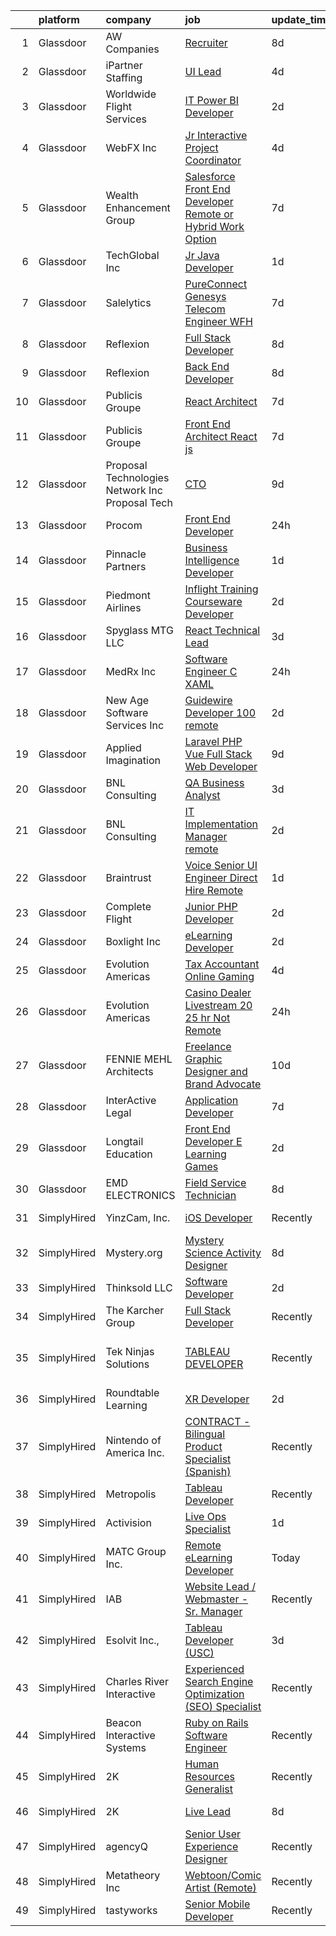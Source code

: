 

|    | platform    | company                                            | job                                                                                                                                                                                                                                                                                                                                                                                                                                                                                                                                                                                                                                                                                                                                                                                                                                                                                                                                                                                                                                                                                                                                                                                                             | update_time   | location                     |
|---:|:------------|:---------------------------------------------------|:----------------------------------------------------------------------------------------------------------------------------------------------------------------------------------------------------------------------------------------------------------------------------------------------------------------------------------------------------------------------------------------------------------------------------------------------------------------------------------------------------------------------------------------------------------------------------------------------------------------------------------------------------------------------------------------------------------------------------------------------------------------------------------------------------------------------------------------------------------------------------------------------------------------------------------------------------------------------------------------------------------------------------------------------------------------------------------------------------------------------------------------------------------------------------------------------------------------|:--------------|:-----------------------------|
|  1 | Glassdoor   | AW Companies                                       | [Recruiter](https://www.glassdoor.com/partner/jobListing.htm?pos=124&ao=1110586&s=58&guid=0000018151823bc49a6de2f6e75d2be9&src=GD_JOB_AD&t=SR&vt=w&ea=1&cs=1_504c5581&cb=1654929898812&jobListingId=1007913521738&cpc=B63DE67CBF13A213&jrtk=3-0-1g58o4ev7r0n7801-1g58o4evmi6hk800-01fb081bfc80a8f3--6NYlbfkN0BJyT-1zDomfhAot0Q55yGDmv4H694C53pWRyrw8nEhT59BuYBnwzSFy-M2G_iknLOF7mE9EmE4c4LVjgthyMuA9md4UwcLawQRyqhqwZPXzWZXsUCXd9FffltNPwN0x3V7G2UAF19FI_GVEZBhFkSlu7C43E6VZRPppmR_I532iDz_6eTRl472Ajas-G3frTi8--3Ir4OU1TfLAT9SnX8MsvR8Z8Cv6LYpuVy1qegNjdzUr5W4c0InQAMBnT9XtjEF_dX6z-pQE2WaVdeEWDTLE72yfV0mE1M63yyAKYg1PT-1Ub9LiTUi4DcUhvojy86s6yCrludSOE2bNc2KzADEvVBPpCTkncCnxkUMLCJbacYAq3IhVej98UlH0asw6u9tePB3kPNW7bZRTOZQMaCByY-9bUmrNdKV4BFVLTsbuE9PXn9JUIRnfX_FZF0Wvo7nr23PXMyxwTbIFFflMnAIx1oCMiT5BoT9eWyi8p3UgJzAMoHtdD-3)                                                                                                                                                                                                                                                                                                                                                                            | 8d            | Edina, MN                    |
|  2 | Glassdoor   | iPartner Staffing                                  | [UI Lead](https://www.glassdoor.com/partner/jobListing.htm?pos=127&ao=1110586&s=58&guid=0000018151823bc49a6de2f6e75d2be9&src=GD_JOB_AD&t=SR&vt=w&ea=1&cs=1_490506fd&cb=1654929898813&jobListingId=1007920739618&cpc=6FC5BA77C9A4CD78&jrtk=3-0-1g58o4ev7r0n7801-1g58o4evmi6hk800-97ca674ef347cab0--6NYlbfkN0B-EimVQqTc2tFIV6vuu5Q2yMpllFPYuV8Iz2jCwgQfkw-l4YPp5GzHKH7Tz3sIsloMCPDl7xEbhyUty-bqmeEVRijf3D4KasROnH7706eWL7-ejOnMaYU4HGEcZQcsfPDG7FgWZuuopC5_RHqHWiVUfA2lhb--Ta7vkmjWGKKm3lauOji-qwubMOd8cZq-HsYAIUha27sd3KB75BBiTsv3dmO_yDM-T1HiRgXwWX6jtbCM_Z3a-MZDW6PVbKGEtuuNuH9yqVqH7xg1gQ34zQ308i5uLKCijrpRwif7Mani4yWaZ_BMCUnq6I6vck-rK3YsIILcaBXOUPT4fRqV-MAX_QXQ0ijqVCoFdCjyj5dczhRo-xQEZHKzdLFoSYwge43A3xqA9ZuCUessf9j-9cl9gczoQ0s_B-Weqib3owW_VZTKXdkMkUbbG4Zx7lCs531t6fG4jxNYT6XGJvmq6qmFtr_hHOqaUB6KPo7XyhSj-r22Dv8NF-ak1UyfnLUMHafMGTSkCV6b1Q%3D%3D)                                                                                                                                                                                                                                                                                                                                                  | 4d            | Remote                       |
|  3 | Glassdoor   | Worldwide Flight Services                          | [IT Power BI Developer](https://www.glassdoor.com/partner/jobListing.htm?pos=120&ao=1110586&s=58&guid=0000018151823bc49a6de2f6e75d2be9&src=GD_JOB_AD&t=SR&vt=w&cs=1_e654ec43&cb=1654929898811&jobListingId=1007926299539&cpc=F583A5AE0DDDFE3A&jrtk=3-0-1g58o4ev7r0n7801-1g58o4evmi6hk800-6646ec8d8f3941ee--6NYlbfkN0DlNXR7iZHEEVq9fvtKVQQLc88q0RD5VoHWJ6YGqchaPAZKAGKO4En0gxSi_72T_SpD_XhMnJGl7TkgE5_qD5xKbx_m-MxnUrqRxufYlA5kSZQTT6_LmNj3AWFrxDVTbdH2rIQrbWq__haUkZE8BPHpfQrrsMgXOyEzonKGcVPwa2poAaKzkG0BHIVAVp3HbqHjG2yaQAzQbNS85TGUMflhcBRWL35VOCC18QC4PspG5IbjD55904kr3XOlEmGrl0fY0VSAaJn4DYAOZCxBdo9eImw2MbK2QcpCnNy9uiNtEKOV7DGRkvUAXEmafwwQHXCjyG5CfHPQNqWH9R1nFIJuPMHpHa45M9GXkjQ5JX5gAcKNcgcKig__IDGJ5Tk3NvtkA76pHsrY9y6cljkr-bhcFTnTDW3zGKWPU2k3Z_Bl4pG1x6f7fxMWgN-Si8uWf9Ys_0sSCwnK68tS0QFzIc7c_SO2lTonVx1NBeAjHGSyz_Lwkx6l9NUWaq0Lzuofhak%3D)                                                                                                                                                                                                                                                                                                                                                       | 2d            | Dallas, TX                   |
|  4 | Glassdoor   | WebFX  Inc                                         | [Jr  Interactive Project Coordinator](https://www.glassdoor.com/partner/jobListing.htm?pos=122&ao=1110586&s=58&guid=0000018151823bc49a6de2f6e75d2be9&src=GD_JOB_AD&t=SR&vt=w&cs=1_6ecf1cfa&cb=1654929898812&jobListingId=1007920957207&cpc=2F9DD8B511C89582&jrtk=3-0-1g58o4ev7r0n7801-1g58o4evmi6hk800-797409945404ff11--6NYlbfkN0AA3uNcJ0aeXBAdVd1dUlJvZjHaUXbbC2QUFGJChoFW7xEU327m6es5Xqq5xKl_2TxwTAHTKv5sUENpPvaJxB-mUoYIJcAzFTPNXVwzI0Gd1MZlPFI6vGK5mAnmP8Kl7Ma-v9ri1ostWmqXfOzOItsePyg1mgAHpRxEMZEdgyP9TWs3lfmNL_PBwM11sY3D7_wEliLeRtiid75Xk0iNoNc-c_6B1_zjupP5iUyBtqf7RxSljyeYghxIWE29RqbRzuoE0RxbAh5V3IMxa0BdD_QEv-N7S1WtRET79AYQT7WCVDWoRg3On8HNlg6DWPDRcX609RV8x2OIaa5bOqelJQK4skhxiIquaq7Mqcw9R1TIWEOIbymWdUmVxvqIHCAq-f95f3NJc5FGYADegZ1QSBZUiiHZy8ziie9gw45ohnF2El_mQSehqad4xV5q-l_Ewb1EkRDxuIJ_RYRLDyKuu_8F82XCkGpeQ343J4o0YNIpd-ATygAyqlgAmK1LIEmwASFtVZL2aACbLakkyvlfVX_7CMQxyXJlnNQz-KemSGYdoMwkTZp9mSWxOj0YXfxLc9GnQwQ7vQenoQ%3D%3D)                                                                                                                                                                                                                                                           | 4d            | Harrisburg, PA               |
|  5 | Glassdoor   | Wealth Enhancement Group                           | [Salesforce Front End Developer  Remote or Hybrid Work Option ](https://www.glassdoor.com/partner/jobListing.htm?pos=123&ao=1110586&s=58&guid=0000018151823bc49a6de2f6e75d2be9&src=GD_JOB_AD&t=SR&vt=w&ea=1&cs=1_4bcfb368&cb=1654929898812&jobListingId=1007915736622&cpc=42BEC95245890617&jrtk=3-0-1g58o4ev7r0n7801-1g58o4evmi6hk800-0ccc1cf0bafe88e9--6NYlbfkN0D6woh6lFYKyivXHV62vzuzvYTPrX3VFjDhMMqA7YWkr4Gv83HeQTP3icpOIR_rg0H3C9TEu5wyQwFx1Aki4gDl2IygzcdcWmTTuhbxdfJSJ9Pk7Brw-7KW2wGssBvC1NdPbdLTbbDGJSR1TDY7M1O_vchpA5R4SFOSBFfshzd07z7v_cHl4nswqDvjdW3AHyIQDcBI383MFST65dPkHIkCrhxVJAX4F4i7JMU9BLzvNnFK3RKh7DCBU6jSHyEvMmqoVlqBCRFwCF1l5qSgLcrj7NCsVvWo0jFDnA4zW-yMhYZl1eBhlE9T_lm2np_DjdqpoX3xYf8moX0tyQHnT-dnBbqGmEvP9bwSCA4qmlcyMfDCqY86jc05NsSJPH1DgWfdRQrZyWP0zOkEHgdGCa8wELRyNBA7kTr28Zv3pcqY5WalDi9t5QkC94e-IBEeBss1YDJci5Eb-izDWzgMa4_5KHH9r0PkC3mmX2C638FeM4STWce23zWuUnX9qxi_EPe4Vg4oDTQn1dykbcL3PUKoJ2AsP79NWES32b2uQE8ZIw%3D%3D)                                                                                                                                                                                                                                                            | 7d            | Plymouth, MN                 |
|  6 | Glassdoor   | TechGlobal  Inc                                    | [Jr  Java Developer](https://www.glassdoor.com/partner/jobListing.htm?pos=126&ao=1110586&s=58&guid=0000018151823bc49a6de2f6e75d2be9&src=GD_JOB_AD&t=SR&vt=w&ea=1&cs=1_a5333d34&cb=1654929898813&jobListingId=1007929309014&cpc=47CFDC01B3F81FAC&jrtk=3-0-1g58o4ev7r0n7801-1g58o4evmi6hk800-65004001ddacaed1--6NYlbfkN0C-q6iYe66_FLQy3U-sZg-V_VpG3fQBKf_hrSCPEHFKv3DtpHCCWyd_ALlnLXUaebrYZfbf66vD25OD_n5n0M0o8n1VKLxFiOOdzupOky8GPjU2VkAxrDVqqvZJ2TFvCxssQbY-oFDByT6O0emYP8uxJv-4ht7Y_Skr8nqL7AgEqi7R9ezjzOLeGTxi5jcdh13Db2xY151ZTPo2Ailw2fhHlyPx6nxE1zELMGT_npWgY-I2Ie-7-rYtw6vx-9vKNBkVC_63jE8h4pB0Gd8a0KWci3OJ1zRGY4ma_5RZ-Eddbry_2CNY5P1HmcD-aBgF4CgG1Q5WFA8iF2WwFBEXnPVi8BEOuyJXWd-5KRCDMi8SaeJPydKG3xUdyiitDCLknsrehx3SJnFOMAo-qSm8yZyImHBdVV4f-D3d_3sYHbPB7g2PwP9P_jZnt1vBMojg5QrBaxIUWNfm3mOSnCkddyDP-pZUVfXnCRua34QOzsu5JjFHlWTC_zmQ08ppGE10rDWXZDUgmqJeVg%3D%3D)                                                                                                                                                                                                                                                                                                                                       | 1d            | Silver Spring, MD            |
|  7 | Glassdoor   | Salelytics                                         | [PureConnect Genesys   Telecom Engineer   WFH](https://www.glassdoor.com/partner/jobListing.htm?pos=118&ao=1110586&s=58&guid=0000018151823bc49a6de2f6e75d2be9&src=GD_JOB_AD&t=SR&vt=w&ea=1&cs=1_b211f2b0&cb=1654929898811&jobListingId=1007915982844&cpc=883DC43018083D9A&jrtk=3-0-1g58o4ev7r0n7801-1g58o4evmi6hk800-57e32b9fd5137213--6NYlbfkN0C9NsEFErnTeC7LttfR25Lep1_ucPnE1dn7A7vj3Nw5VtPipzamRltLtksEx0lgqsAJb8S_Emb9oBvRnHW09GpHJUU6_oCNpbp2tqGIDA_yXx5H8VsduDQuX605L2BN0nlv4ffDi2Jf1ITkPd7H9yeYLgVCKefBZENeQgX_5pRaRrSplNy1Z8iCOXFmKaF2JRzoCaLUZGfXwn4Iso1f8n3COHEJBCB6zV19jZXV8nUuYXHjdCvHzAjdqW_DIyACwVAQUHRnZfl7InGsq_Y-iXo3alsW0H1B_b8aBaegO5rKu4S6kMUFFfYfqLWqFLyFcJabdtaNxtfnza6V-40T9sHyWdUExw07QSBPANJlP93lOekG8PxmyozCX2IuNs1y8csOsI9UqyLf1SzXEC7QzKicFJV14AzVeX68FKXv8kwdIs8ljJDyAcHbDyPYY7Oaocue4AXMoX3QbS4TG65ndr63GVktcWLqQYX-Y-6zIEh6mcDZME0VWXctouHXakTFiYnG1Lksf89nsHQxeQ9uGlHbftueXt5dPJoO4eYEJM0ky1M_tpbAOfnw)                                                                                                                                                                                                                                                                         | 7d            | Florida                      |
|  8 | Glassdoor   | Reflexion                                          | [Full Stack Developer](https://www.glassdoor.com/partner/jobListing.htm?pos=108&ao=1110586&s=58&guid=0000018151823bc49a6de2f6e75d2be9&src=GD_JOB_AD&t=SR&vt=w&cs=1_5a5a7c29&cb=1654929898809&jobListingId=1007914920755&cpc=2187E14FC6F1B769&jrtk=3-0-1g58o4ev7r0n7801-1g58o4evmi6hk800-67e4fdd39bff15c4--6NYlbfkN0AZhccrYCUSJlZEde1UnGXnwlG1V9FU8luw-eezWnVYr9_1En6wc3mzzqtSnv-4GpLxwcH31akk5faPLyjNmJbduIAfGjsk43GzdfOixoMLJxpXGhTXv0dva03SZHWagc8QrlRw6HF7t3i3Pbag-EQsHAe1k1M98B5HJqurwNlyQj1c9KfGJ7zLxbq1_4dIMWGHAZtR6Xz_QDzJwyAll0UBvzsUgJtGiZ-A6pigDlJyxHI3n6A7xAUy25r0iarEw74KEbtaDwp_UjLlh0giLVwZQ8A4qu5S5ZSDbvUg3OhAYKam-17wM0nzWfiGjuYU9CB9a0ZtR_mbaoQ1CRIY0NXbNzxV13FDC2D7Aq6YfRZ6eQm5rEt8tlVTWYGJnIZLBOwYUtSgroFlw680LVMCWaP5JR-4ul7omTkifvy5LsjiKFLtjWS_Tm4lPoI7AzgwI4I%3D)                                                                                                                                                                                                                                                                                                                                                                                                                        | 8d            | Lancaster, PA                |
|  9 | Glassdoor   | Reflexion                                          | [Back End Developer](https://www.glassdoor.com/partner/jobListing.htm?pos=107&ao=1110586&s=58&guid=0000018151823bc49a6de2f6e75d2be9&src=GD_JOB_AD&t=SR&vt=w&cs=1_b12cd92f&cb=1654929898809&jobListingId=1007914920753&cpc=9FFE37255B2C047E&jrtk=3-0-1g58o4ev7r0n7801-1g58o4evmi6hk800-64f3ec5a006a25ef--6NYlbfkN0AZhccrYCUSJlZEde1UnGXnwlG1V9FU8luw-eezWnVYr9_1En6wc3mzyZXn6_Dj2AK1-YOqjfLCzMf-TLYp-UhUAHGwadT9p8CeC09swo6OVhvvcBo1Xc9inRwMUp-QTATb6wM3ykctVMo_eSIlXQ_IxX5PmPkdqMUNkebKquxIRxfqYM5RhK_u81BViaHl20OVrY3uz5Px5mFqI7qLy5ou5YDN7npuOpwmy1cIS8Jcb5q_mnlab3gFJmsLlPu4oXeuBJjrfWUii7ryzYWQbuFrPiJtwu8m6IN-ZHCPrs-qMSi4PQxX6lh6a0inBUYPuf0Ob7mIHSsSl8Qjen_4EH0p0fC2ct0mykTp7lvZcWM6y7r24cStFOHp5LxkLOT3E6-TlTkMAEg1o7h07_3JSRFt_pAyA4vozwNYp_ucFtQsoUaJ_E__ms0t4UMPmdZ-Rv4%3D)                                                                                                                                                                                                                                                                                                                                                                                                                          | 8d            | Lancaster, PA                |
| 10 | Glassdoor   | Publicis Groupe                                    | [React Architect](https://www.glassdoor.com/partner/jobListing.htm?pos=112&ao=1110586&s=58&guid=0000018151823bc49a6de2f6e75d2be9&src=GD_JOB_AD&t=SR&vt=w&cs=1_686c0266&cb=1654929898810&jobListingId=1007916158419&cpc=8C7EDB9C3100EB8F&jrtk=3-0-1g58o4ev7r0n7801-1g58o4evmi6hk800-73c3d26d86235853--6NYlbfkN0D_XFSRfOpY7hhzl86VUrgfgdzYRVdqdkK81Ka1OFk9uvbkATakQEdF82LUpmkFuW2Rg6h-FW4mzmskRsiSgnRXcN1-Cf-G7Og6gt9j3Pm690reAWeuXki6yISWWAhxqNdrsVqERkbSxi5SVSnyBAS1HefpmfUx1NVFLcJmD7RB6BXOymIFt7shu-ND5o4XW3dHhwAm2dxxDb4PRX6CuvvOmZCz4th8mv5DskUjAxXztw0r1uJvfcpv_cmUlIMq_24HBICG24ymD7QQaD3j5F_UY033p4IFLDLS1tEdaSOmRPTyro0aKE7DP7vIyyWZuAwGcxqs0srtmfPYxQjDeAy_ipj-uRH-dyz7Fv0V_Hy0oc3jqlOdyumdYVLppx36MjSHpufH-9-Co7isAwCvv5KkS534MlE0qNR8zRdGJXFK5xxls4Jm8_A-tpJSZWKqvP6TuqrYwmPm87MG9S6C5V2wNp01_UYpbUIEyboeV5XRecTw0kNlTyDv6N2DMH9BkM7KDlw1m59qG2dbjClPS-SpIOY_2WEb33GIU05TyK2Rq--mHWaP_Dmcs4ClbotUTYW73bh8ZPGjkJg1wx7aKqEZ)                                                                                                                                                                                                                                                                           | 7d            | Chicago, IL                  |
| 11 | Glassdoor   | Publicis Groupe                                    | [Front End Architect   React js](https://www.glassdoor.com/partner/jobListing.htm?pos=110&ao=1110586&s=58&guid=0000018151823bc49a6de2f6e75d2be9&src=GD_JOB_AD&t=SR&vt=w&cs=1_8cb688c4&cb=1654929898809&jobListingId=1007916158442&cpc=32919853CE787A65&jrtk=3-0-1g58o4ev7r0n7801-1g58o4evmi6hk800-5b7fec6e71042da5--6NYlbfkN0D_XFSRfOpY7hhzl86VUrgfgdzYRVdqdkK81Ka1OFk9uvbkATakQEdF82LUpmkFuW2Rg6h-FW4mzgNagbHdtDnwZZ1Nxfq75GxOACxOx7upslaUl8D_WedfnldbTSEhtzb6-7RToDqJe7FexKY7tluPJodtNPHPW4phuoB8808talpWGSZpLUc2bGB00wyz3N9at-5Qt8vi8ojv5evwQuLXKTOMI3wpIaVHzMJ-q4z0tyApgSYN57hp3w_lNwIinZRjEGaUiPVgkujEJbYnAomzP6_2Rz4OPkrfb5dvFzLNSHd9lqg5y6JCRArQiRtCkE2eMX_QcNxfugXgYIwBu4zTFRrmAUi_vXoJjPuzN8GNSflXN3T2EuwTUyGqB38NaPuGe4outdv3PwD9MiORW7O3YWm_h8bUeDPq5LWJxd66MxWiYObFJhfhRqZScI5eloFmjIMPHft-uamBXPiUbcAr-MfyEfYORdO3Ws_e3OxLcs1-g00rCzxC2pwm2VrllPMJydcEJUWifcJcyr7lwVTHIsfymfpGc7CYbmGdBlUj6Hi6xso9PxqI2b80ywUzKFyyD65qDgyl143tkQ3zvrwK)                                                                                                                                                                                                                                                            | 7d            | Miami, FL                    |
| 12 | Glassdoor   | Proposal Technologies Network  Inc   Proposal Tech | [CTO](https://www.glassdoor.com/partner/jobListing.htm?pos=103&ao=1110586&s=58&guid=0000018151823bc49a6de2f6e75d2be9&src=GD_JOB_AD&t=SR&vt=w&ea=1&cs=1_4caad2e2&cb=1654929898808&jobListingId=1007910502265&cpc=214767B2CB6D1786&jrtk=3-0-1g58o4ev7r0n7801-1g58o4evmi6hk800-ff016a607264e08f--6NYlbfkN0D4nuovUOU2dPryPr7-xanE7ZFWASvaSyNm3BqXIbrO0nDY8rIvRZx9k3Hk5-It0ewDe_dTgLhJGJyBUzGi8suw1yTW6jCjkDdIPAZGytLuX4sqtEIh9I0O3Ht17RxrsRtlIc49xXhnyU0rlxXD25hhcOvQ_XwRjLNMHs_wI3KeRO4NMKsYulTRtGujC25jcvsMRtBU50r6CskDajIxdDTbR9TLND1kXIsPiSho-qseTAsvjkUZVZ3bo2-ZaOSp0f40oHHfMDJ4EO7qEseeqOFPCSgomAo9w9prrv7Iuf4Lth5oWF30X3MsYz6Rhs437GblKg7Mer5u73Isblsn3aelL4c2s20ff-7_BuzN9aEQcqWcRQ0QgK-9SNvVXiMYGMCnIWYH3m32weV5CtF28VkavIbfcflSgpnVB8y1429XU8Gjmo0BgPo2MQzMaQlFu2pxVZKBZqbO2mykifH803MfV2wAqPnnGclPCP3aHF4w6w%3D%3D)                                                                                                                                                                                                                                                                                                                                                                                      | 9d            | San Diego, CA                |
| 13 | Glassdoor   | Procom                                             | [Front End Developer](https://www.glassdoor.com/partner/jobListing.htm?pos=117&ao=1110586&s=58&guid=0000018151823bc49a6de2f6e75d2be9&src=GD_JOB_AD&t=SR&vt=w&ea=1&cs=1_b9b8107d&cb=1654929898811&jobListingId=1007932111508&cpc=2187E14FC6F1B769&jrtk=3-0-1g58o4ev7r0n7801-1g58o4evmi6hk800-198b3811996e6d06--6NYlbfkN0BreR47D9bMWJ28XlwS8rs2_GIFY3-vSdy_Xwl-swcV-mu1ZFQXgVSpWtMe3rAMydQ_7rWc2EFGnDnz_2P-97mVChZrSHdEQ9uyPUNlBJPcAoUVYH3g5KAbBlrbXVaJFrzN09kkLpMCq1mbRGfWj7UDc71Lz4oKYarmMHdc_8clnIq6D8p7YrZWbpbjILoOXD03bVMhOihu7Gxko8dxLAz3SVX7cvreexaCCYf2ii-mGtW0E4UXTwISQVNR3ejW6d6Q6Mm14hwmbQSrHMqVFJUx3ADA9kW-dPi8pK0WuntvJfG-Lgu-8557_h8g3H_JIMGKuWZiFPbJZoxEp3D93NkuPxSzurYXAXPe_ibDyEwHJVm0HyvyZ0x_i5LlMhDJE9-gnOgshqRxTVHw6kCZZfy5Msk1Y5oOCg4kYWW-2kJmM5sMJmYq8zCj2CSSYlU9z4pLsp5aIqqGykQnL6icTHK9TAE-OXRcsOaFsjS9D98VLT32CC-uWO3v9Pv90IqJjqmIuj06Ea3aPTthHh3jvIPYbff0_S-s-v86e2bX8x0WpFchzKANPmF4O-trC-QqR6stvlVe032nr8pmPLl9fAAe)                                                                                                                                                                                                                                                                  | 24h           | Raleigh, NC                  |
| 14 | Glassdoor   | Pinnacle Partners                                  | [Business Intelligence Developer](https://www.glassdoor.com/partner/jobListing.htm?pos=121&ao=1110586&s=58&guid=0000018151823bc49a6de2f6e75d2be9&src=GD_JOB_AD&t=SR&vt=w&ea=1&cs=1_f61deb42&cb=1654929898812&jobListingId=1007930048961&cpc=A0032DE20586B9BD&jrtk=3-0-1g58o4ev7r0n7801-1g58o4evmi6hk800-ac2540293b532ec5--6NYlbfkN0BhdO0Ncs0_rZX45kaA1IghdSc64QuX_nVTEEikuxIZE4gW7af1ZR6G5H6cy9DimTA7BnmjjRMO6KMt411FN69ZwdrQWNR6a21F-LSSCZjBTxFfWr6-0YqHz1zHnqA_z8Q6nfnRlkFhDdPyr-UZL3sKY67uRdlQjSns1hHUPcywbW2Y2skuUgJ6W9-29ype_7t59NWrYO9Rl14ivcQ0R_3Qp2KAeteHwUe3a7AkZsv4OspqFoWbryrGuoqwEf_4jSr2gpN_FnhXfcA9tiYcrF7WcvXT2UQ0NmPlXrvrsF1A4T6ee1YxsiZ0bwz9WrcltFXZ3WzvuMmjZfmsAt1A-SHux2ioAd5Oxk1XKLWPQRwh9EeCeOKikbOYW6Bn4By1Dvs1lG1SHyalLUSy1A7Lw0UiKHCPDTToB5nR3ReULt5ziZl-wPTEyCWZ8b-CQ5Ip1zVdyM8feBldFgAFX7KTulsVxVF0Nn3opCz8ShVd2wRCCx0GDcSdKYSdVsvgzMhm4bFFULKHdEFrr4b91iWo2hmddWqYkUGI7dZzPeyOIZIxAM6vM94yoXs4QKRweOJAqOdn8SXQlFd-uTVeq1w6_Fa4)                                                                                                                                                                                                                                                      | 1d            | Louisville, KY               |
| 15 | Glassdoor   | Piedmont Airlines                                  | [Inflight Training Courseware Developer](https://www.glassdoor.com/partner/jobListing.htm?pos=125&ao=1110586&s=58&guid=0000018151823bc49a6de2f6e75d2be9&src=GD_JOB_AD&t=SR&vt=w&ea=1&cs=1_924b91f3&cb=1654929898812&jobListingId=1007926088534&cpc=26740BCDE5E48596&jrtk=3-0-1g58o4ev7r0n7801-1g58o4evmi6hk800-dd745995b1909a53--6NYlbfkN0AJqa02A-jjFuujtoYodmhFQJaTTwbhLsOHgwrkq3sSUwfoHAkP2uaM0zGId0bCmYAJhRX6lHVmd6aP0K8-mXU8WEZkztKOfLF7m6WX4kQVp920KPGRWY9BhexNV1b1FLqJgym9KGbEA7ybnkR6oOZ9EBH0DCm-DhbbtgACnXcfaAjFfG5wGntc_H88Qg-Wx0c0KyqH8I1CmIOuwDJUaNyshc6PAsou5u5ZraWT9aCuqDp85c989GvVXnSAXEn5lhvJHfusLzCq0Mji1ugeRuF_5X08XB-2EfHVQulyLtrU6RK_kKENoo6LBbyC6oSQjbfyrEJV8pfAPEOLsEB_00P1OweD0NOu0bBQBtGQJXN7SpiI38rl3UKYuOApCC6Ad5--Sayv8RvyF63kqWL6D854qxpDBXIDsmoC2_Nt7tgxeIYl__N-TNVAd3WufsQlN1ObAU5sJjsTPLhG4kxTmErPt-fBqvfZTDQyMWDDl9-8_KrcRP8G8xI8HpU7ORJUIZ8w5bwidH5uow%3D%3D)                                                                                                                                                                                                                                                                                                                   | 2d            | Charlotte, NC                |
| 16 | Glassdoor   | Spyglass MTG  LLC                                  | [React Technical Lead](https://www.glassdoor.com/partner/jobListing.htm?pos=106&ao=1110586&s=58&guid=0000018151823bc49a6de2f6e75d2be9&src=GD_JOB_AD&t=SR&vt=w&ea=1&cs=1_0f6ce647&cb=1654929898810&jobListingId=1007923327634&cpc=BA005B1D96992017&jrtk=3-0-1g58o4ev7r0n7801-1g58o4evmi6hk800-3b0ea9b0b3c6b9ae--6NYlbfkN0APToHrk7ILONyRglvlT3LJMO76dZGJsKlG8WQjsY8Cq9XiAb7ktDbIRm1pjj_2H1yeFsiqhB_udNrOA4t11SWnzIjik_NJHiZ5qNchwzAWdbXMMtgEV0ocjP1S2Bl4DAcqchBFMkI94L6w9FkS66o4Js3igrjXIJUTv2EVF_EkfSRcnBgWkxzKooZJLof7PhQoPns2nh6-Ld2QokchBZOK_U2QFxJBOZ5uNYFNdVi1MpcfQvGqfrTSrzfYyBbgpH8C-J9OeJNdlVxq799jKA9yfBq0ThcWkCUhecluM9Ve-28Ec7rXFIwnt79O1oR2XM_IObV2pS8akMmZIzZQ5dZyYlCbkNnG_Y9eqwyi3V5LTRm6GE4kBY5g3uNBxiQoNbn4fa7J0WVeLi-SoR9EvYRgKus1ajRMnqEVKlIxd1SAHGmmOPMBQMk5M9Qfrh1_Y9Sb-N_7hnVra7tGfkElSQFofP5kCT6qPanq_Yv4kDTw3X5UJWUIkv2JVGWpuCcNoAf7uP8XC1aZgA%3D%3D)                                                                                                                                                                                                                                                                                                                                     | 3d            | Remote                       |
| 17 | Glassdoor   | MedRx Inc                                          | [Software Engineer C  XAML](https://www.glassdoor.com/partner/jobListing.htm?pos=101&ao=1110586&s=58&guid=0000018151823bc49a6de2f6e75d2be9&src=GD_JOB_AD&t=SR&vt=w&ea=1&cs=1_5de2bb0a&cb=1654929898808&jobListingId=1007932167423&cpc=E258F4D6C9A49E83&jrtk=3-0-1g58o4ev7r0n7801-1g58o4evmi6hk800-cc6fde21d032427e--6NYlbfkN0BHIfC1zsKGIu0R3teaIu8liT7fbRNLaQeDQfcPJweUK4y4AHNnaS_jpil1oKimEI_q8I1CTiNeOj12JHR4FIGnaTTw5CddRPUgZV5COi1GkoBnJb-sZfLWG1MvoxVxjphhmDXcYgEobO6qIL3aD3pvfL65gvc_W4k_-G7p3cKj3SPGAey3TyGMKmAG-G2T8OF8BBlyQXXEtw7NrG0iG1kMchJl8sSBQKWm0MnW5xxx_C_YIQfAwF2fPVs1nfqTSSKj-F8UsOF9-Gw-BnSxtwJv6KO3zaYlfSgVD1OZkpq25dNgEoiVdhnR6a9nognnK5PgHZZxNtaQrlzj_5dfsv1pZf8AzTWTylg9SdzB13AqsgnkrWgdmsif23sChk0JlM7f2mAtSSbAAo3ah-jVkUfK_B7jGeZgO52gimnKYP3YcSbkISDyMElkVGd7qmWhbQmqXcE7YwEt3-f9WBwtohM0AyBsScS9v9rqDfJFBybZv7S0BNGyPKmNueakqtWt4xuthvk5aSDg5Q%3D%3D)                                                                                                                                                                                                                                                                                                                                | 24h           | Largo, FL                    |
| 18 | Glassdoor   | New Age Software Services  Inc                     | [Guidewire Developer   100  remote](https://www.glassdoor.com/partner/jobListing.htm?pos=113&ao=1110586&s=58&guid=0000018151823bc49a6de2f6e75d2be9&src=GD_JOB_AD&t=SR&vt=w&ea=1&cs=1_ce284f12&cb=1654929898811&jobListingId=1007926489679&cpc=2187E14FC6F1B769&jrtk=3-0-1g58o4ev7r0n7801-1g58o4evmi6hk800-f561363c1b9afa07--6NYlbfkN0CZ6e0H4NcnatyWGoYaKjAyi2VSoy0rRzfwi_PICbZE2trJWZe45NHM4eDQ7VwNSiCbzxeSSpVUvHRb8lU1WefcG4b7T-7o2S__iGVH7kzpzle0RWcQmAHoJj6onl3Hb6e74rDzMNe7lk17pMwuajnJKBBo-fVUAB6x87GeOnkc0BbyNqhW59jNJYNgLQZcOGNSKBiV-shzLKojicC8RDeoZkqeW4761hvXepiUQ7GU_u_TopKD_myhjrPRin5bvWg66FmetnU47cM0n5C-NMtMomJ-Ynp7rXt9WszaKn2pOl_Nd0PDSbLAl29oyjAhQoV37vz1qYraX5ztkiEipPt0muwutLteILVGxtt1mTh1w7260uEk4B-vNWeEwCbY-p2HbYEBboqFoFmU8JdsrCAF4Z8xx4tfCAKjemfEkYdp_Eyh9Smsht_XcAhMa7h6unRAZRV1ZP9SAunCAjO8u6JFsG4jRjJ3dOcOALGWOTTpRkZKlBeyi08-a21zvTkvhfYNrvKu02ZfnZdqdPujLhRI)                                                                                                                                                                                                                                                                                                                    | 2d            | Remote                       |
| 19 | Glassdoor   | Applied Imagination                                | [Laravel PHP Vue Full Stack Web Developer](https://www.glassdoor.com/partner/jobListing.htm?pos=115&ao=1110586&s=58&guid=0000018151823bc49a6de2f6e75d2be9&src=GD_JOB_AD&t=SR&vt=w&ea=1&cs=1_4e5e0706&cb=1654929898811&jobListingId=1007909584687&cpc=A8EA696C92E7776B&jrtk=3-0-1g58o4ev7r0n7801-1g58o4evmi6hk800-be5a63a73b7f1f03--6NYlbfkN0D8j9N0G3bmE7t_bRxWCnyO3V8nRNicLzIRxQmtr6sajtSbey-JVwvqIbU1LBnhwm68MiLRHJ2RJsT2pRwLvcF7YY2fYIds2opRMXYce4nvBD7s2tMe70tnCAlKld1CwsoPR-jrhULDCBi4UG6MllrFdIZsZGCxtio_6GQ3R8l_LcMj6aIBOwfdzuITtOiBKIwa8D3oSawqGeaHsRHn9Zvlu1by2VflMmXWwTF3VXlI5CCc3-gz2_zDYx6_zjx7xD8kIv88faFQJPwDw9V7w2mkOy5n4xf3hOhtv3MvKCCC67JD5qbV6Wrg4xZxyiZqGfCxfXLnm8TVTjtJX4okMJpIQAYxKVawbnoTMF19vZXrtuahE3QGJU888ebvHAPnRgjoNyAu68SeSh1Bk4sPUplXOgmTd2LHMNdHywlIbdW2LIIlrFu6ATdaTycso0twb8wF9omtrDicw4ciMq5U-AOxd1Utf7xN1oarSbVxG-OdIWp_DKUp3Mal8wJFjeu4BUM1YxLt245UdhDB08dD2SdMHTmlXaXaz3-mhXAoZ9RX3aFKCpOOdEZ9)                                                                                                                                                                                                                                                                             | 9d            | Remote                       |
| 20 | Glassdoor   | BNL Consulting                                     | [QA Business Analyst](https://www.glassdoor.com/partner/jobListing.htm?pos=119&ao=1110586&s=58&guid=0000018151823bc49a6de2f6e75d2be9&src=GD_JOB_AD&t=SR&vt=w&ea=1&cs=1_661768fb&cb=1654929898812&jobListingId=1007923867514&cpc=8795CF9063CD573D&jrtk=3-0-1g58o4ev7r0n7801-1g58o4evmi6hk800-0acae9d3b09e6874--6NYlbfkN0C_eQCgnQ3dunn2kgXxy7uUxBB8Rm9uGSd45wqHXb30Ykzk56iGivDdvMiyOZuX2CXnp7P4t6wW4EwBYWRALNshXcrmp2xJYjF8qBlx_72G5rt_UeA1h3uxAJgDJlqVXAkbK4U0iesj2VmRqqg51hQM-Dy_FOFTGoes98wFioBIv1aMqqCjbJCbvWUhcWE8a5rh7hAQXgQOMz934X0GuoeZQN_ZtADDsPdldC4Cl3_uPlE_7nTghNZHCmN2fcZss8IwtWb7EiLDv6LUDBbaTSPW26Ua6Daloe3Xvs3hrAuY0kU_lB6LpksW0aZHil9JY_Q_Vx1hlsmPRjomXQ4nP8RKfCCC55TwQ5hLsHPbPsg9UNX3HO1DfiUYqeT9KM8RbhpQdSmnXPdDoE2wOzF5ClnGNoZYdlesp3ANrPD3lZPNY5z7FKRRKFeDMTt1fvXJ4a6V2DU24L7VuB1PLlv8OJQ0HFqT2eOnCK5LLL8gMirViA%3D%3D)                                                                                                                                                                                                                                                                                                                                                                      | 3d            | Remote                       |
| 21 | Glassdoor   | BNL Consulting                                     | [IT Implementation Manager  remote ](https://www.glassdoor.com/partner/jobListing.htm?pos=129&ao=1110586&s=58&guid=0000018151823bc49a6de2f6e75d2be9&src=GD_JOB_AD&t=SR&vt=w&ea=1&cs=1_8278f658&cb=1654929898813&jobListingId=1007926335688&cpc=B076152010A3B66C&jrtk=3-0-1g58o4ev7r0n7801-1g58o4evmi6hk800-9879ed91b3bd1465--6NYlbfkN0C_eQCgnQ3dunn2kgXxy7uUxBB8Rm9uGSd45wqHXb30Yrz-LcmGVMUGnqIqC5OvS3oBIM4lr_OnXht3otTZP-PFZ0B0HytkU8gRtTANSKxcCoLjxmng1y9D1Hqr2m3XQTwfxtTCtYyPAADSMMymqQJ4iTcVP54DgTteYVBZYb-PCwdRa4FP-m8rF4xXd3eHFbhfrmoJ7c48AGGP8JQsObFZEQ4Fbg0dWwGQ-1Pkw-RYXPK85YGr1Un5hk_c5kuSKin8HSmVku5ufY2jitS2UlAiWknalGiVBn-wCQJMOPb-uae_SmIw5xH38Y4MlyfOvwGKyDB8Id6LfZZbCBiL-nkWFyroiKCoashBFlrA4GdsjMFk6Jkf-Kbq9MLr2TFHmV83N4ExZWkT-qfpdbYB3V5Psb3unTdXAheM7aGF36mc7cD7XyLMayQTUrnxmubxcy2-FkqnSq8UN1LBXj7IiF7wt6w6mzitEUbqWCDjPozpmE8k36PZvIMO1EnqT8aex__-1jpDWFTd_w%3D%3D)                                                                                                                                                                                                                                                                                                                       | 2d            | Remote                       |
| 22 | Glassdoor   | Braintrust                                         | [Voice   Senior UI Engineer   Direct Hire  Remote ](https://www.glassdoor.com/partner/jobListing.htm?pos=130&ao=1110586&s=58&guid=0000018151823bc49a6de2f6e75d2be9&src=GD_JOB_AD&t=SR&vt=w&ea=1&cs=1_f66a669c&cb=1654929898813&jobListingId=1007930630780&cpc=F41FEAB56D215062&jrtk=3-0-1g58o4ev7r0n7801-1g58o4evmi6hk800-de5a796fb6e87424--6NYlbfkN0AL3dVr72y2kzw2kaN2Ho5i09lACUMjYeOySpm2U6Kfan0Q5GkZVGCHxlsApy2F534Wf1C7c2ak8AxdgA_6xw7nIIgyVpADOksDSVkSLe1LCcz-obG3-cX_Yu1GuQE5jYTDkEQu0MExhCXus-6JdRxsp8Q6TRF1ympNU0fmk87VCVcuj-ng1k1HdfYW0piFloIKGuAv7KXliJKsq7RZ9EtzhstOcrqpAVv8KsHQM9_Lb9QtH5pz-9MnxtFfEm8UGnO5EuG_YTKohR1DfvBbfvizSHrJt5CKWEYWUn8u2PtoJG7J9Ay9qS7kSeWzPmhsqUFXbqrkrErwctRL84kSrlh4kaGi18-RFZ6WzHEwH9FSHwnNovhF6uWEnX0488gunrHE9nCgSTEUKLj_pwN723MyUlX9jxSll5R1-9bA1LCp3KJ8zR6fPgd1O15_czKaMRdYyOrSUkSUE5rj9uhJFN5yQAPHN7Vh_4HpR46xQqCZPbIQNp0-KX3VKoOCXKlicJ4YRYj0mQbR3oKVZmnoStnB5knBwKwAtb0qtLsUYiazj9Fx5TdbsYGYy5rgAGLJXUnYnfOjZqyY94LAS6MM12GER1Rtgxb7eLIrKMubY4vlsf1ztMTuoLnqS588R7tNfM_WgXGcZWAQsaUckoZGp9dmPuWmVYAeFGLSuuYXhrOSYNasSHDAU7Tzsi5vdohgJ8KTQt7CNoi_QIOJtPJi2Kb-MNfQn-bFoN8KZ77A0jPetMDMTPhF_cpEe55tTwaAoc0HZ26Ee7LMh8S478UkLFJI)                                    | 1d            | San Francisco, CA            |
| 23 | Glassdoor   | Complete Flight                                    | [Junior PHP Developer](https://www.glassdoor.com/partner/jobListing.htm?pos=111&ao=1110586&s=58&guid=0000018151823bc49a6de2f6e75d2be9&src=GD_JOB_AD&t=SR&vt=w&ea=1&cs=1_2c2c74b3&cb=1654929898810&jobListingId=1007926087994&cpc=7F925F5888094D6A&jrtk=3-0-1g58o4ev7r0n7801-1g58o4evmi6hk800-f039b3eeb7127b23--6NYlbfkN0AsdW4ERIrcDLt32SfeOCrNNwbI0gliW3F3aaj3fGIKgAh6kKcFEELl0e2MrWvZEZQdQxGHm4VKlEFKarJrE7PY_xNSXleJt2Iwg17t-ope2Jp_ofELMmij2-Kd5khSoFBc8JU9kge_5GmuixeDX3_Uae3pU3to4lMM7OXcQ3DlRUqzSNzYteiSitC_O25nPLLBZQ0cvvGR3VMVt-c8KpiP1eA4vQVjtuMnn2-m_tLQijrOMHJbj1nuBUWQzAMra9GIRuf2H2Rikg6QOGHaP3p7OeNMZfUMhrhWzueAK65NhIfHTdDVUglmaeKyiglfTdVgnSsQavHZ__JynIRIA2DCtT8UqOlQJ1HApSQtX_UF3ZXEmL7waonO3zpKUgWguDVGGFSljDue1xNJJhvLPpuXgWx36AetU2W3szXcu_pSQXzgnD0eIj45MXVCAvtEAckQg2Safx00YsjWug1BJx8puQuOzd8K7mqf8xoArwnJ2H3HVcUbqOTzvqVp6l1907r_VnmbMTn-Fg%3D%3D)                                                                                                                                                                                                                                                                                                                                     | 2d            | Sioux Falls, SD              |
| 24 | Glassdoor   | Boxlight Inc                                       | [eLearning Developer](https://www.glassdoor.com/partner/jobListing.htm?pos=102&ao=1110586&s=58&guid=0000018151823bc49a6de2f6e75d2be9&src=GD_JOB_AD&t=SR&vt=w&ea=1&cs=1_1176ddab&cb=1654929898808&jobListingId=1007926508055&cpc=5A6BA339226A12EC&jrtk=3-0-1g58o4ev7r0n7801-1g58o4evmi6hk800-fef4d110940af28c--6NYlbfkN0D0ZqxdZg2TwcIemQ4yr89eGinLCR7bn2QHXosobzuZIDPQNz2x7R5jKb2ps4XrZWmuuYQcs68elimztA4lqSTScMXDh-P24RPypLNMUT2wXuRzMu47EB6p8Nn9DRER_hGkkSGE6AzygBU0K0RztHfRzafNVcH_PCGA-JHEiecbH3U5ka0UsEeMA4qteyFgNq3ecpHm2weE4YaG3LPD037QnssgDOhXkGGCnnP0XUYjyUGnABElQFi6N_uRQQEfYEksfvLHHvp41nHlzO_qvdkhMmm1kj9bGBMWCbV_UhXYZ_T2kDiPG1qj6pV_r1rON9aRNWJznD6PQhGsO6doqXtvbgc_vtULOclW4rQgVNPIuCY_lbdFBZhea07aEqPFMsgSDp4Z-KeFZFRpKtcoKeDkZj3QZBlTJ9z4PK7jxFX3UaGSi8-JzPmJUgNbznvoUWaUA5PKQ1K8bSLz0lUmcUazrx9j7eZCaW5QC6O02l13ghL3cw4-XlKHdAZcEzHaFBY%3D)                                                                                                                                                                                                                                                                                                                                                    | 2d            | Jonesboro, GA                |
| 25 | Glassdoor   | Evolution Americas                                 | [Tax Accountant  Online Gaming](https://www.glassdoor.com/partner/jobListing.htm?pos=114&ao=1110586&s=58&guid=0000018151823bc49a6de2f6e75d2be9&src=GD_JOB_AD&t=SR&vt=w&cs=1_93304533&cb=1654929898810&jobListingId=1007920637834&cpc=AA7790897323AD50&jrtk=3-0-1g58o4ev7r0n7801-1g58o4evmi6hk800-8cbdc5abad09e734--6NYlbfkN0DWR1WbKNVqz5Vs796JMxy6nFzIeJx79EYV__ff1HatqDZ3agEOBcJcKRFPFBfziP0TbPaGCczSBCvJrO81Pi1qEWKqc4QeMQ44g00jOqeLjEOlMbjOU3KN-AIuWY1x2BI1xrZgfBMuSncc_7Pm-PE1TWwGSlO2sTH7N3LF3EPpJAT_zd5Rrr83uv6cBvba1JuJiXJ_fi1rxIed04CLrH8wwEfjniu8Fo7dH0CLpR3jpDNoYPEzyHCC0giN5QtUVdnfOg9Yp0xG-83lHim29KGz9SqefHI1sUZ4p84EqrT6v1pe4LRvxxp3gbapNCw6eSfFR6NZ8QwEjqDEmK9iUqUTYs-saJbDsngZgTk4PDOS3BorKSL0cVrr7U0f0XT-gqiIHsQfrFjkl7MpVdWitJCFB3FBDmnyO075R700ONWKqzz_3fYdLSh_ILzXCDaxfWx_qRLBqNkC5iOL0Z-s5rSlDXJSbxGD3ovs9t5ofUKmxVHTOPdtDZwIzJvgfr-p-4qeY6-EAJ340H0erw6JJwbanVhM9dF8cfm_7hssWMgNW8bBijJI08mS5Bz_aI-OxErDckDDx-N6WLer1oBwflPtnK6xfxUAzYlsJpuprpOIhJ6HxJcvt0RXtHiuV51kt1nDnnUcLg3KUsXYOGsI9QbRpBYCx-c7aOT7RI_6850X5eil1KYgUFOD-YOMDMFKI9RzvYUQrPnD7qBFrukpTbnElkybRfS0PU0R6Dzw8MBmSPAAys-MwTE69g0XTRoRITNNKciahIqUYmcMoUogT93NhcBZRzIlcHHyv9z-YZ5ynbXhMZVccu5mced7cM2IHH36ccRF3t6DdA%3D%3D) | 4d            | Philadelphia, PA             |
| 26 | Glassdoor   | Evolution Americas                                 | [Casino Dealer Livestream    20  25 hr Not Remote](https://www.glassdoor.com/partner/jobListing.htm?pos=105&ao=1110586&s=58&guid=0000018151823bc49a6de2f6e75d2be9&src=GD_JOB_AD&t=SR&vt=w&cs=1_73af6577&cb=1654929898808&jobListingId=1007932740961&cpc=8D52E76475A7E842&jrtk=3-0-1g58o4ev7r0n7801-1g58o4evmi6hk800-4dc18804a6004ef7--6NYlbfkN0CDzY5O6uccXRXWu_WX2mUMvcRfHEMtu2IpX-_GKz3K2H3NAn9OmxlW1K-KTVRslEA2wdHdRi02DqrqmT8MLQuqxZ42TTpC7eZqgM18nussaBpjv5NF5T23g95tIzERkOgQxMc_1UrjU7eV6Cu37-vwFKZrJO5h3rN9JAe7rAe_mSDJXuvHSSxF6EB82u6MvsOP_r2kA2v7pUS2C9A1OS1cYqitYY7q4goU2f-o7vpDTd8qpel_Oo9Afx4KFsoN8A8RFDjTqKXswz9gDXBrGzFPwsT8BYqFnJLiaDzGXkRbByPAio9e10WI7Mqtb28MmVcOtvIXZF0_t16x1Xzv-yIovnx14FQUdGCaxOdZM_sYG_zoGAxrqtDLYRtA2JCqR-DjVboWBBU3LfObBFiuNCse9tPs1x-B6s8_7A4HvuUJjR8JvUPtOzpyPFWEYPtExv7lMtsCDoR3zbiOF8pbWWvU5IuGZZBq4PhBX7u89Y8MYUEEbEoRpWLZWTLOIeDa57emSqe3Xcl4SVWtwQtp9jvXv8aiPkxOGGrUHZi6Lt_Tcltq3qi7szGO)                                                                                                                                                                                                                                                                          | 24h           | Atlantic City, NJ            |
| 27 | Glassdoor   | FENNIE MEHL Architects                             | [Freelance Graphic Designer and Brand Advocate](https://www.glassdoor.com/partner/jobListing.htm?pos=116&ao=1110586&s=58&guid=0000018151823bc49a6de2f6e75d2be9&src=GD_JOB_AD&t=SR&vt=w&ea=1&cs=1_e2e4b94c&cb=1654929898811&jobListingId=1007905966163&cpc=8795CF9063CD573D&jrtk=3-0-1g58o4ev7r0n7801-1g58o4evmi6hk800-003ba351f1dcb63e--6NYlbfkN0BG1QWpzEe2U3QA6Vqi_sjmYLnL8UwDHOnvXMvQ4BPtGbvMljWF5gVU5_RMG5pVvERma6uIN-MpxqkUhFukZ4vNRes7jdVyWOADuawNGmeBJnAqSCDmmO39KoweiRYWQT4BEB8Htc9ANfSiAJIK1VkPXbz5mYM_WZfjaoddtL36X0oZjMoqadeuX_9C8PqgiiXug4ik2_76aQlUXpGlN8CcqMwFv_Yjh7c5YK7OksJ-Mfrroo4l7vIeWc3yp7tR8EVp8Qjc1nbvMBqiCc-2kIsQ6c5Orcsg-J411R2FPMjUStEm1iNVDK6z7dGawebQDVh3Jo7xXoQNE86Qu_MwIjvNZVJ7kmX88h_oAKSkP7YwvFH3_4GZJwJ7IUeaUDVhgJy6uYo3LCCHVeZ8EqSpWHs8MJZ5R2fq5kW21kGwwB2djmfrBKa43LhrOrOOEsAxBGKC6MHjTN-rV2SHUn1Ulixv8C8BYV0gNyK5hDPZqzULdAuIHiwp3PIb6bmSuW-I9FYI-_P9DTjjdMACDcBnmuhN)                                                                                                                                                                                                                                                                                                        | 10d           | Remote                       |
| 28 | Glassdoor   | InterActive Legal                                  | [Application Developer](https://www.glassdoor.com/partner/jobListing.htm?pos=109&ao=1110586&s=58&guid=0000018151823bc49a6de2f6e75d2be9&src=GD_JOB_AD&t=SR&vt=w&ea=1&cs=1_df1d0171&cb=1654929898809&jobListingId=1007916408140&cpc=923E3B470662C757&jrtk=3-0-1g58o4ev7r0n7801-1g58o4evmi6hk800-b6cb90fedf609ab7--6NYlbfkN0AOytzrr4nRnIo0SuCvWzSXSVfU-TRsmmwdqLnMtD_jfiLbeFDwNeAMhQYCj5GJwcBy4EmipI-8Wceovzo4-x5K_BX7JTruKi0xRPTb7n588wd0IYq4Ub7V_QglPrnFgDOzKzT7lXN4H6XawvVEArUXRW7PqfE3uSnWnzkY0rBZ-a3XPlGtIBkZfCC8N6YPbDYZQ3HIc7vjNnFVTSplnGLwymq-J2w0MlO2RLTu2Fl25pKoPAQY8JXIy2cKjJZ0oN1eGzmlQuZ0njMZRQhWvovY-Z-l3YBiUi3DYNIc-OaIInQTM1ZraiB2sfbKwf94ScavBElZhYTZtXy5D3cPZOWTs-cCOeVj2izcKPZo3KZjPd9iW0UZtNwpU5ekWKXXL9dEh5ATL8DgLnNWIN1ol3KMjhATszxZRMF_T6PKjbf5p9mQiJoaktFQwk6Q8QCFrNAl27UvDa8u9E_KiN8Lej-j9nA1hGDpRXYkdazbOwDk2x624uTZYfzNNATTxlHxpC0%3D)                                                                                                                                                                                                                                                                                                                                                  | 7d            | Remote                       |
| 29 | Glassdoor   | Longtail Education                                 | [Front End Developer   E Learning Games](https://www.glassdoor.com/partner/jobListing.htm?pos=104&ao=1110586&s=58&guid=0000018151823bc49a6de2f6e75d2be9&src=GD_JOB_AD&t=SR&vt=w&ea=1&cs=1_72907438&cb=1654929898809&jobListingId=1007926654185&cpc=D7FE8E303655E3F3&jrtk=3-0-1g58o4ev7r0n7801-1g58o4evmi6hk800-3408b989d3f3116e--6NYlbfkN0Dx3r3E47sSe5bB3PIy1uzBZvlB7xy2NhfhZMlxQTsxrNljbzALwoFlN0hOG0WFn3PJ4j8vj71Tk388D7khWysTEJVf-c1eHPZ05UzvtqW2pojDHQQ2uuGx19rzmb5gVicTfaWfPTkLe4qrehY57PTlI1XFNsELU4LEjVGaL0tZphHoLL1m_AiQo1CQp4zLfgD5YeLn_ShMDUhT0aPHfuUYojJUo2fG1FAv8nfekzKA0En7JWhViJpC7D2QayJXbAllnHfbuQuWZfl_Z7YaTQ0jHgdWy0O8yeWUQS5nAbv0Dfa1WywFwI9_tXBuJj0P--akJ7NjhOYQxfrgd9DElqcAuX_S7kjMZYHMUs6ujNh16rAKYbZK52Q9rw1araJgPfohda-dC_dw74p2yFEINuAMfD-GgjeS9V6qNImlOqujG7MvaZ67P1_qeJRVWsspTzqAgi5ygkZ3VqjYk40Wdpj7AjeFsrUtHM34H8aP9IDLwrxBaXe2J510Ml9bHXKR-Hx3y3FK0okkwA%3D%3D)                                                                                                                                                                                                                                                                                                                   | 2d            | New York, NY                 |
| 30 | Glassdoor   | EMD ELECTRONICS                                    | [Field Service Technician](https://www.glassdoor.com/partner/jobListing.htm?pos=128&ao=1110586&s=58&guid=0000018151823bc49a6de2f6e75d2be9&src=GD_JOB_AD&t=SR&vt=w&ea=1&cs=1_03778cd5&cb=1654929898813&jobListingId=1007914066925&cpc=853DEF62E69EE75B&jrtk=3-0-1g58o4ev7r0n7801-1g58o4evmi6hk800-ea232b9c081e3487--6NYlbfkN0AtkqANmBytYlYmRnbCat4cy71KDB9mo-AR4AqSt1zKQXT53CgqJICv5t1jQqdchJgBrgYEUvVwXUzEeLr80I_Dzdve60wn_NhCqH0jU-O3QVA3Tteii3QKfbJwPaM4G4dtad5y0Gpb9aC-QMJEVBxoVplk0yIz1ejOP0_z9Q6LlB5WbB3Uts1UjrfkIaYnuCbQ5CJOrLwkFldgh62kwXlJQEZLwCB3SW25Rced7NqPDJ6CD2z2668z5q6VX7ZYWZE35iyZ6FRj5PPKExIwFqao38nXVihLN96OehcUcqCx8wByf2VABJLt0_NdbTR97SR4sEdA6gP6nOfQ0uF0OCfcDNfIzz4icjlDktseeCD25-ns19VCtoB-q-ZZru-Jo9LzIxZjux3sZrOzM7NG1Vyg7K2YnWcq6Cuwrw1Zk4Gm3aJef56LOUAbdSFbnqgwdNV3VgsOEcakfMVg3J1xzMeaWwahJwhT9AEZ-tCqDmvQUbfL0k19y4cAa4UZlG7kgEkJxCSmUlcD-txrTVfNTgjhUSPYr_3EHPw%3D)                                                                                                                                                                                                                                                                                                               | 8d            | Tempe, AZ                    |
| 31 | SimplyHired | YinzCam, Inc.                                      | [iOS Developer](https://www.simplyhired.com/job/O7s3dealHuxhU0MGhoaMnfOJziqVEUTHKEJtlDWUSPF8S_dqWf-8-Q?q=interactive+developer)                                                                                                                                                                                                                                                                                                                                                                                                                                                                                                                                                                                                                                                                                                                                                                                                                                                                                                                                                                                                                                                                                 | Recently      | Pittsburgh, PA               |
| 32 | SimplyHired | Mystery.org                                        | [Mystery Science Activity Designer](https://www.simplyhired.com/job/kuEItjfIgh-eycejQeQSzZ6qrrAGBmkH5GklFoGz22_dm5l6_EodYA?q=interactive+developer)                                                                                                                                                                                                                                                                                                                                                                                                                                                                                                                                                                                                                                                                                                                                                                                                                                                                                                                                                                                                                                                             | 8d            | Remote                       |
| 33 | SimplyHired | Thinksold LLC                                      | [Software Developer](https://www.simplyhired.com/job/WyuGu4seOazGH25uOZXuJtHEOtX_Nw_cXlvWzANCRSXiJie9z7etqQ?q=interactive+developer)                                                                                                                                                                                                                                                                                                                                                                                                                                                                                                                                                                                                                                                                                                                                                                                                                                                                                                                                                                                                                                                                            | 2d            | Nashville, TN                |
| 34 | SimplyHired | The Karcher Group                                  | [Full Stack Developer](https://www.simplyhired.com/job/JPw9CyuAtCQORfA796L8vj-gOKaXyrTgcCdogVfa28m5K5DN7SazUw?q=interactive+developer)                                                                                                                                                                                                                                                                                                                                                                                                                                                                                                                                                                                                                                                                                                                                                                                                                                                                                                                                                                                                                                                                          | Recently      | North Canton, OH             |
| 35 | SimplyHired | Tek Ninjas Solutions                               | [TABLEAU DEVELOPER](https://www.simplyhired.com/job/YUTP-ZpDq7ysaYL6c9YCDVTRjCGUS3llIjiKab-CamilF0Udig_rcQ?q=interactive+developer)                                                                                                                                                                                                                                                                                                                                                                                                                                                                                                                                                                                                                                                                                                                                                                                                                                                                                                                                                                                                                                                                             | Recently      | San Francisco Bay Area, CA   |
| 36 | SimplyHired | Roundtable Learning                                | [XR Developer](https://www.simplyhired.com/job/wOQuZ9koRYUSm1hEeqD5cBAg2gv6ZaNx9lP6DooZsrvy6adzC62lYg?q=interactive+developer)                                                                                                                                                                                                                                                                                                                                                                                                                                                                                                                                                                                                                                                                                                                                                                                                                                                                                                                                                                                                                                                                                  | 2d            | Chagrin Falls, OH            |
| 37 | SimplyHired | Nintendo of America Inc.                           | [CONTRACT - Bilingual Product Specialist (Spanish)](https://www.simplyhired.com/job/IGSc6eQ1cUDtfaPCj6ZvpJPL5H90NS5qkppcqH-fxzClawi-1GI68Q?q=interactive+developer)                                                                                                                                                                                                                                                                                                                                                                                                                                                                                                                                                                                                                                                                                                                                                                                                                                                                                                                                                                                                                                             | Recently      | Redmond, WA                  |
| 38 | SimplyHired | Metropolis                                         | [Tableau Developer](https://www.simplyhired.com/job/Cgf0QuwCH603Yol1m1ul6R_ZVnTuj8TiTCa0XsfQV2mRgriLAwobvg?q=interactive+developer)                                                                                                                                                                                                                                                                                                                                                                                                                                                                                                                                                                                                                                                                                                                                                                                                                                                                                                                                                                                                                                                                             | Recently      | Los Angeles, CA              |
| 39 | SimplyHired | Activision                                         | [Live Ops Specialist](https://www.simplyhired.com/job/42inqkP1GoQoohv6aX3FFvi3K7csmbVUOcqcP8XhkT5Wol2CArsYsg?q=interactive+developer)                                                                                                                                                                                                                                                                                                                                                                                                                                                                                                                                                                                                                                                                                                                                                                                                                                                                                                                                                                                                                                                                           | 1d            | Santa Monica, CA             |
| 40 | SimplyHired | MATC Group Inc.                                    | [Remote eLearning Developer](https://www.simplyhired.com/job/J2CbWuE1IRVQOLay10_y32OBv8j4eCJ9s8IuH5V86bxOkj3GEGu-UA?q=interactive+developer)                                                                                                                                                                                                                                                                                                                                                                                                                                                                                                                                                                                                                                                                                                                                                                                                                                                                                                                                                                                                                                                                    | Today         | Greenville, SC +24 locations |
| 41 | SimplyHired | IAB                                                | [Website Lead / Webmaster - Sr. Manager](https://www.simplyhired.com/job/N0nbWV309njVAw5Nquw62HnEq5rzWBThCN0YmGRo4REc9CwUFzVpZw?q=interactive+developer)                                                                                                                                                                                                                                                                                                                                                                                                                                                                                                                                                                                                                                                                                                                                                                                                                                                                                                                                                                                                                                                        | Recently      | New York, NY                 |
| 42 | SimplyHired | Esolvit Inc.,                                      | [Tableau Developer (USC)](https://www.simplyhired.com/job/d_RbxCrILfdyKT9qP3ablB0CL-vzqpfI7qZCMY5CBB2woB27wJpxuw?q=interactive+developer)                                                                                                                                                                                                                                                                                                                                                                                                                                                                                                                                                                                                                                                                                                                                                                                                                                                                                                                                                                                                                                                                       | 3d            | Remote                       |
| 43 | SimplyHired | Charles River Interactive                          | [Experienced Search Engine Optimization (SEO) Specialist](https://www.simplyhired.com/job/AngXwNXiYlIk_7SEhG_0lR0JMRIVabO6wolOJaiSGEItdkRIATgILA?q=interactive+developer)                                                                                                                                                                                                                                                                                                                                                                                                                                                                                                                                                                                                                                                                                                                                                                                                                                                                                                                                                                                                                                       | Recently      | Lowell, MA                   |
| 44 | SimplyHired | Beacon Interactive Systems                         | [Ruby on Rails Software Engineer](https://www.simplyhired.com/job/Bu9AvtCn74h02Bj7Ap2bGckVFlggBkM-IeRYSWIJIKZfSSeHow4Y4w?q=interactive+developer)                                                                                                                                                                                                                                                                                                                                                                                                                                                                                                                                                                                                                                                                                                                                                                                                                                                                                                                                                                                                                                                               | Recently      | Waltham, MA                  |
| 45 | SimplyHired | 2K                                                 | [Human Resources Generalist](https://www.simplyhired.com/job/bkskKJHcBUltRLIpNpBYMgs8EOWNYUhpuEUvVL1AjUBCUBTOeKcHBw?q=interactive+developer)                                                                                                                                                                                                                                                                                                                                                                                                                                                                                                                                                                                                                                                                                                                                                                                                                                                                                                                                                                                                                                                                    | Recently      | Petaluma, CA                 |
| 46 | SimplyHired | 2K                                                 | [Live Lead](https://www.simplyhired.com/job/d-GVoPXt8z5QFAEC1IV-vxufcS-0dMSE0_AnI6y2oCRDhsmCP-YXBA?q=interactive+developer)                                                                                                                                                                                                                                                                                                                                                                                                                                                                                                                                                                                                                                                                                                                                                                                                                                                                                                                                                                                                                                                                                     | 8d            | Las Vegas, NV                |
| 47 | SimplyHired | agencyQ                                            | [Senior User Experience Designer](https://www.simplyhired.com/job/cIDtvicOoH53aMYEP0Ljm-akwv5PTKqGSpFWDKdyocaD4666RjrRkA?q=interactive+developer)                                                                                                                                                                                                                                                                                                                                                                                                                                                                                                                                                                                                                                                                                                                                                                                                                                                                                                                                                                                                                                                               | Recently      | Bethesda, MD                 |
| 48 | SimplyHired | Metatheory Inc                                     | [Webtoon/Comic Artist (Remote)](https://www.simplyhired.com/job/3nYCJFPFSVsmRpv_TlLlRrsPc40lXQfpZG74zVf4x5OsN_VqFc7nrg?q=interactive+developer)                                                                                                                                                                                                                                                                                                                                                                                                                                                                                                                                                                                                                                                                                                                                                                                                                                                                                                                                                                                                                                                                 | Recently      | California                   |
| 49 | SimplyHired | tastyworks                                         | [Senior Mobile Developer](https://www.simplyhired.com/job/m0-1opOv4lnq5coMb2wy6C00QSeWyOd1XVojf306FxqXSTqvgRiSEw?q=interactive+developer)                                                                                                                                                                                                                                                                                                                                                                                                                                                                                                                                                                                                                                                                                                                                                                                                                                                                                                                                                                                                                                                                       | Recently      | Chicago, IL                  |